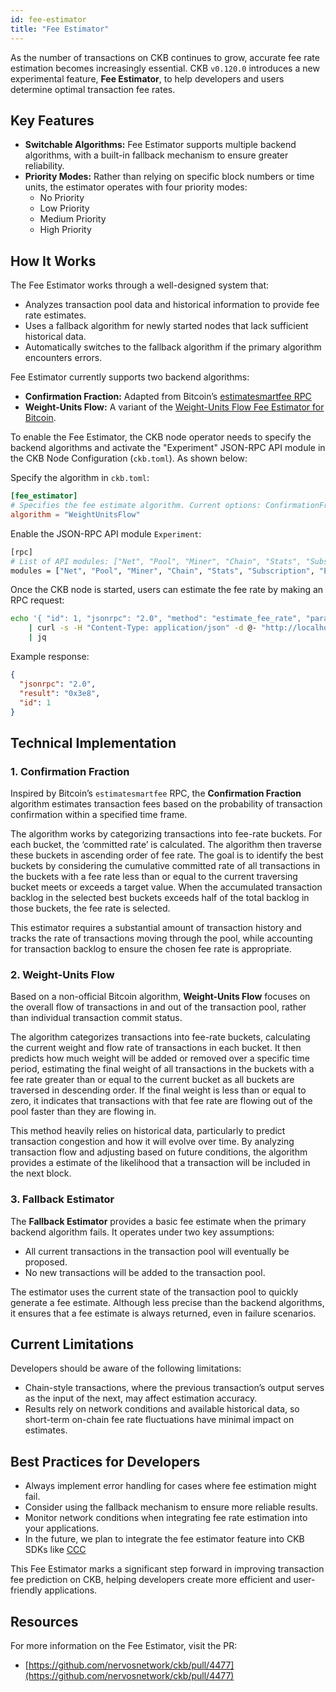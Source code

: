 ```yaml
---
id: fee-estimator
title: "Fee Estimator"
---
```


As the number of transactions on CKB continues to grow, accurate fee rate estimation becomes increasingly essential. CKB `v0.120.0` introduces a new experimental feature, **Fee Estimator**, to help developers and users determine optimal transaction fee rates.

## Key Features

- **Switchable Algorithms:** Fee Estimator supports multiple backend algorithms, with a built-in fallback mechanism to ensure greater reliability.
- **Priority Modes:** Rather than relying on specific block numbers or time units, the estimator operates with four priority modes:
  - No Priority
  - Low Priority
  - Medium Priority
  - High Priority

## How It Works

The Fee Estimator works through a well-designed system that:

- Analyzes transaction pool data and historical information to provide fee rate estimates.
- Uses a fallback algorithm for newly started nodes that lack sufficient historical data.
- Automatically switches to the fallback algorithm if the primary algorithm encounters errors.

Fee Estimator currently supports two backend algorithms:

- **Confirmation Fraction:** Adapted from Bitcoin’s [estimatesmartfee RPC](https://bitcoincore.org/en/doc/0.16.0/rpc/util/estimatesmartfee/)
- **Weight-Units Flow:** A variant of the [Weight-Units Flow Fee Estimator for Bitcoin](https://bitcoiner.live/?tab=info).

To enable the Fee Estimator, the CKB node operator needs to specify the backend algorithms and activate the "Experiment" JSON-RPC API module in the CKB Node Configuration (`ckb.toml`). As shown below:

Specify the algorithm in `ckb.toml`:

```toml
[fee_estimator]
# Specifies the fee estimate algorithm. Current options: ConfirmationFraction, WeightUnitsFlow.
algorithm = "WeightUnitsFlow"
```

Enable the JSON-RPC API module `Experiment`:

```bash
[rpc]
# List of API modules: ["Net", "Pool", "Miner", "Chain", "Stats", "Subscription", "Experiment", "Debug", "Indexer"]
modules = ["Net", "Pool", "Miner", "Chain", "Stats", "Subscription", "Experiment", "Debug", "Indexer"]
```

Once the CKB node is started, users can estimate the fee rate by making an RPC request:

```bash
echo '{ "id": 1, "jsonrpc": "2.0", "method": "estimate_fee_rate", "params": [] }' \
    | curl -s -H "Content-Type: application/json" -d @- "http://localhost:8114" \
    | jq
```

Example response:

```json
{
  "jsonrpc": "2.0",
  "result": "0x3e8",
  "id": 1
}
```

## Technical Implementation

### 1. **Confirmation Fraction**

Inspired by Bitcoin’s `estimatesmartfee` RPC, the **Confirmation Fraction** algorithm estimates transaction fees based on the probability of transaction confirmation within a specified time frame.

The algorithm works by categorizing transactions into fee-rate buckets. For each bucket, the ‘committed rate’ is calculated. The algorithm then traverse these buckets in ascending order of fee rate. The goal is to identify the best buckets by considering the cumulative committed rate of all transactions in the buckets with a fee rate less than or equal to the current traversing bucket meets or exceeds a target value. When the accumulated transaction backlog in the selected best buckets exceeds half of the total backlog in those buckets, the fee rate is selected.

This estimator requires a substantial amount of transaction history and tracks the rate of transactions moving through the pool, while accounting for transaction backlog to ensure the chosen fee rate is appropriate.

### 2. **Weight-Units Flow**

Based on a non-official Bitcoin algorithm, **Weight-Units Flow** focuses on the overall flow of transactions in and out of the transaction pool, rather than individual transaction commit status.

The algorithm categorizes transactions into fee-rate buckets, calculating the current weight and flow rate of transactions in each bucket. It then predicts how much weight will be added or removed over a specific time period, estimating the final weight of all transactions in the buckets with a fee rate greater than or equal to the current bucket as all buckets are traversed in descending order. If the final weight is less than or equal to zero, it indicates that transactions with that fee rate are flowing out of the pool faster than they are flowing in.

This method heavily relies on historical data, particularly to predict transaction congestion and how it will evolve over time. By analyzing transaction flow and adjusting based on future conditions, the algorithm provides a estimate of the likelihood that a transaction will be included in the next block.

### 3. **Fallback Estimator**

The **Fallback Estimator** provides a basic fee estimate when the primary backend algorithm fails. It operates under two key assumptions:

- All current transactions in the transaction pool will eventually be proposed.
- No new transactions will be added to the transaction pool.

The estimator uses the current state of the transaction pool to quickly generate a fee estimate. Although less precise than the backend algorithms, it ensures that a fee estimate is always returned, even in failure scenarios.

## Current Limitations

Developers should be aware of the following limitations:

- Chain-style transactions, where the previous transaction’s output serves as the input of the next, may affect estimation accuracy.
- Results rely on network conditions and available historical data, so short-term on-chain fee rate fluctuations have minimal impact on estimates.

## Best Practices for Developers

- Always implement error handling for cases where fee estimation might fail.
- Consider using the fallback mechanism to ensure more reliable results.
- Monitor network conditions when integrating fee rate estimation into your applications.
- In the future, we plan to integrate the fee estimator feature into CKB SDKs like [CCC](https://github.com/ckb-ecofund/ccc)

This Fee Estimator marks a significant step forward in improving transaction fee prediction on CKB, helping developers create more efficient and user-friendly applications.

## Resources

For more information on the Fee Estimator, visit the PR:

- [https://github.com/nervosnetwork/ckb/pull/4477](https://github.com/nervosnetwork/ckb/pull/4477)
